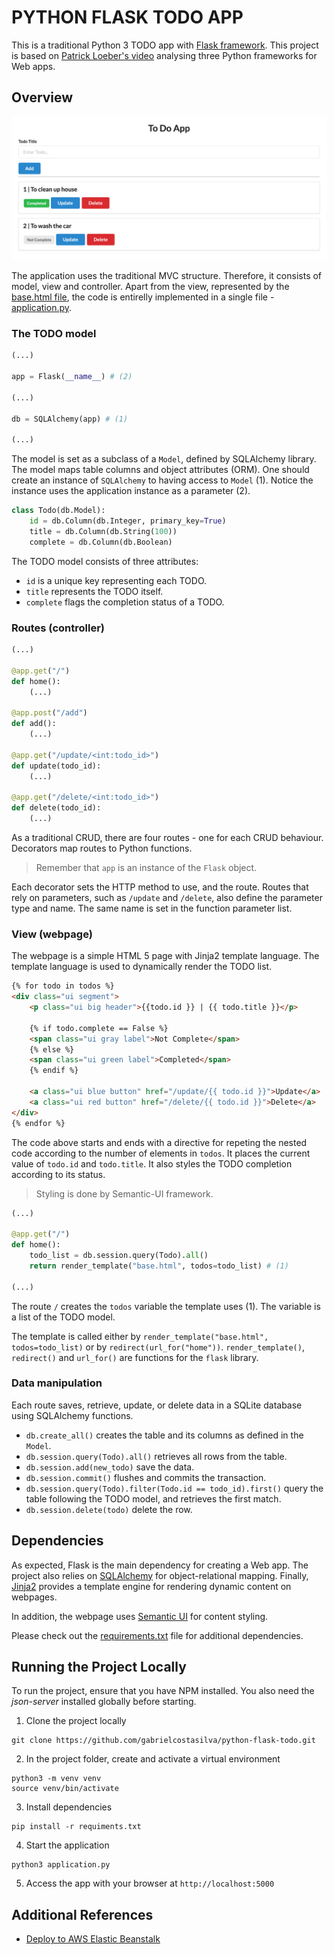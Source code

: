 # PYTHON FLASK TODO APP
This is a traditional Python 3 TODO app with [Flask framework](https://flask.palletsprojects.com). This project is based on [Patrick Loeber's video](https://www.youtube.com/watch?v=3vfum74ggHE) analysing three Python frameworks for Web apps.

## Overview
<img src="./docs/main.png" />

The application uses the traditional MVC structure. Therefore, it consists of model, view and controller. Apart from the view, represented by the [base.html file](./templates/base.html), the code is entirelly implemented in a single file - [application.py](./application.py).

### The TODO model

```python
(...)

app = Flask(__name__) # (2)

(...)

db = SQLAlchemy(app) # (1)

(...)
```

The model is set as a subclass of a `Model`, defined by SQLAlchemy library. The model maps table columns and object attributes (ORM). One should create an instance of `SQLAlchemy` to having access to `Model` (1). Notice the instance uses the application instance as a parameter (2).


```python
class Todo(db.Model):
    id = db.Column(db.Integer, primary_key=True)
    title = db.Column(db.String(100))
    complete = db.Column(db.Boolean)
```

The TODO model consists of three attributes:
- `id` is a unique key representing each TODO.
- `title` represents the TODO itself.
- `complete` flags the completion status of a TODO.

### Routes (controller)

```python
(...)

@app.get("/")
def home():
    (...)

@app.post("/add")
def add():
    (...)

@app.get("/update/<int:todo_id>")
def update(todo_id):
    (...)

@app.get("/delete/<int:todo_id>")
def delete(todo_id):
    (...)
```

As a traditional CRUD, there are four routes - one for each CRUD behaviour. Decorators map routes to Python functions. 

> Remember that `app` is an instance of the `Flask` object. 

Each decorator sets the HTTP method to use, and the route. Routes that rely on parameters, such as `/update` and `/delete`, also define the parameter type and name. The same name is set in the function parameter list.

### View (webpage)

The webpage is a simple HTML 5 page with Jinja2 template language. The template language is used to dynamically render the TODO list.

```html
{% for todo in todos %}
<div class="ui segment">
    <p class="ui big header">{{todo.id }} | {{ todo.title }}</p>

    {% if todo.complete == False %}
    <span class="ui gray label">Not Complete</span>
    {% else %}
    <span class="ui green label">Completed</span>
    {% endif %}

    <a class="ui blue button" href="/update/{{ todo.id }}">Update</a>
    <a class="ui red button" href="/delete/{{ todo.id }}">Delete</a>
</div>
{% endfor %}
```

The code above starts and ends with a directive for repeting the nested code according to the number of elements in `todos`. It places the current value of `todo.id` and `todo.title`. It also styles the TODO completion according to its status.

> Styling is done by Semantic-UI framework.

```python
(...)

@app.get("/")
def home():
    todo_list = db.session.query(Todo).all()
    return render_template("base.html", todos=todo_list) # (1)

(...)
```

The route `/` creates the `todos` variable the template uses (1). The variable is a list of the TODO model. 

The template is called either by `render_template("base.html", todos=todo_list)` or by `redirect(url_for("home"))`. `render_template()`, `redirect()` and `url_for()` are functions for the `flask` library.

### Data manipulation
Each route saves, retrieve, update, or delete data in a SQLite database using SQLAlchemy functions. 

- `db.create_all()` creates the table and its columns as defined in the `Model`.
- `db.session.query(Todo).all()` retrieves all rows from the table.
- `db.session.add(new_todo)` save the data.
- `db.session.commit()` flushes and commits the transaction.
- `db.session.query(Todo).filter(Todo.id == todo_id).first()` query the table following the TODO model, and retrieves the first match.
- `db.session.delete(todo)` delete the row.

## Dependencies
As expected, Flask is the main dependency for creating a Web app. The project also relies on [SQLAlchemy](https://www.sqlalchemy.org) for object-relational mapping. Finally, [Jinja2](https://palletsprojects.com/p/jinja/) provides a template engine for rendering dynamic content on webpages.

In addition, the webpage uses [Semantic UI](https://semantic-ui.com) for content styling.

Please check out the [requirements.txt](./requirements.txt) file for additional dependencies.


## Running the Project Locally

To run the project, ensure that you have NPM installed. You also need the _json-server_ installed globally before starting.

1. Clone the project locally

```
git clone https://github.com/gabrielcostasilva/python-flask-todo.git
```

2. In the project folder, create and activate a virtual environment

```
python3 -m venv venv
source venv/bin/activate

```

3. Install dependencies

```
pip install -r requiments.txt
```

4. Start the application

```
python3 application.py
```

5. Access the app with your browser at `http://localhost:5000`

## Additional References

- [Deploy to AWS Elastic Beanstalk](https://testdriven.io/blog/flask-elastic-beanstalk/)